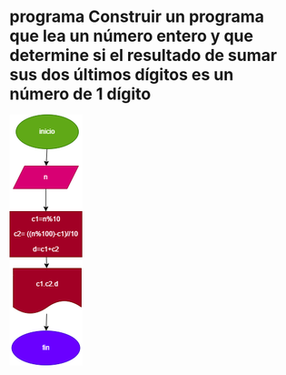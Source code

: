 # programa Construir un programa que lea un número entero y que determine si el resultado de sumar sus dos últimos dígitos es un número de 1 dígito

![diagrama de flujo](.png "diagrama de flujo")